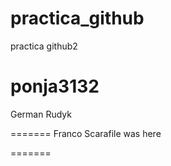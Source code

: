 # practica_github
practica github2

ponja3132
=======
German Rudyk

=======
Franco Scarafile was here

=======

